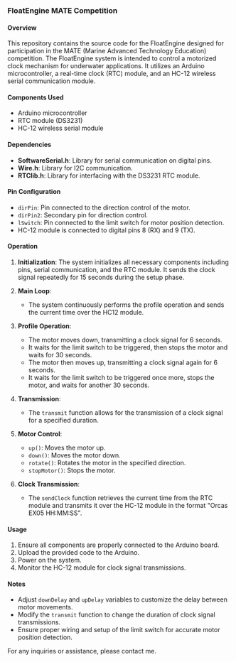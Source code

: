 ### FloatEngine MATE Competition

#### Overview
This repository contains the source code for the FloatEngine designed for participation in the MATE (Marine Advanced Technology Education) competition. The FloatEngine system is intended to control a motorized clock mechanism for underwater applications. It utilizes an Arduino microcontroller, a real-time clock (RTC) module, and an HC-12 wireless serial communication module.

#### Components Used
- Arduino microcontroller
- RTC module (DS3231)
- HC-12 wireless serial module

#### Dependencies
- **SoftwareSerial.h**: Library for serial communication on digital pins.
- **Wire.h**: Library for I2C communication.
- **RTClib.h**: Library for interfacing with the DS3231 RTC module.

#### Pin Configuration
- `dirPin`: Pin connected to the direction control of the motor.
- `dirPin2`: Secondary pin for direction control.
- `lSwitch`: Pin connected to the limit switch for motor position detection.
- HC-12 module is connected to digital pins 8 (RX) and 9 (TX).

#### Operation
1. **Initialization**: The system initializes all necessary components including pins, serial communication, and the RTC module. It sends the clock signal repeatedly for 15 seconds during the setup phase.
  
2. **Main Loop**:
   - The system continuously performs the profile operation and sends the current time over the HC12 module.

3. **Profile Operation**:
   - The motor moves down, transmitting a clock signal for 6 seconds.
   - It waits for the limit switch to be triggered, then stops the motor and waits for 30 seconds.
   - The motor then moves up, transmitting a clock signal again for 6 seconds.
   - It waits for the limit switch to be triggered once more, stops the motor, and waits for another 30 seconds.

4. **Transmission**:
   - The `transmit` function allows for the transmission of a clock signal for a specified duration.

5. **Motor Control**:
   - `up()`: Moves the motor up.
   - `down()`: Moves the motor down.
   - `rotate()`: Rotates the motor in the specified direction.
   - `stopMotor()`: Stops the motor.

6. **Clock Transmission**:
   - The `sendClock` function retrieves the current time from the RTC module and transmits it over the HC-12 module in the format "Orcas EX05 HH:MM:SS".

#### Usage
1. Ensure all components are properly connected to the Arduino board.
2. Upload the provided code to the Arduino.
3. Power on the system.
4. Monitor the HC-12 module for clock signal transmissions.

#### Notes
- Adjust `downDelay` and `upDelay` variables to customize the delay between motor movements.
- Modify the `transmit` function to change the duration of clock signal transmissions.
- Ensure proper wiring and setup of the limit switch for accurate motor position detection.

For any inquiries or assistance, please contact me.